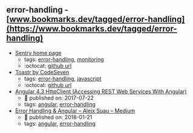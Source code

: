 error-handling - [www.bookmarks.dev/tagged/error-handling](https://www.bookmarks.dev/tagged/error-handling)
---
* [Sentry home page ](https://sentry.io/)
    * tags: [error-handling](../tagged/error-handling.md), [monitoring](../tagged/monitoring.md)
    * :octocat: [github url](https://github.com/getsentry/sentry)
* [Toastr by CodeSeven](https://codeseven.github.io/toastr/)
    * tags: [error-handling](../tagged/error-handling.md), [javascript](../tagged/javascript.md)
    * :octocat: [github url](https://github.com/CodeSeven/toastr)
* [Angular 4.3 HttpClient (Accessing REST Web Services With Angular)](https://medium.com/codingthesmartway-com-blog/angular-4-3-httpclient-accessing-rest-web-services-with-angular-2305b8fd654b)
    * :calendar: published on: 2017-07-22
    * tags: [angular](../tagged/angular.md), [error-handling](../tagged/error-handling.md)
* [Error Handling & Angular – Aleix Suau – Medium](https://medium.com/@aleixsuau/error-handling-angular-859d529fa53a)
    * :calendar: published on: 2018-01-21
    * tags: [angular](../tagged/angular.md), [error-handling](../tagged/error-handling.md)
